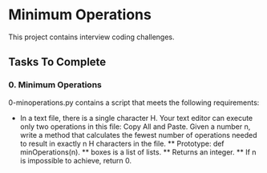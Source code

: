 # Minimum Operations
This project contains interview coding challenges.

## Tasks To Complete
### 0. Minimum Operations
0-minoperations.py contains a script that meets the following requirements:
* In a text file, there is a single character H. Your text editor can execute only two operations in this file: Copy All and Paste. Given a number n, write a method that calculates the fewest number of operations needed to result in exactly n H characters in the file.
** Prototype: def minOperations(n).
** boxes is a list of lists.
** Returns an integer.
** If n is impossible to achieve, return 0.
